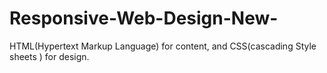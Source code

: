 # Responsive-Web-Design-New-
HTML(Hypertext Markup Language) for content, and CSS(cascading Style sheets ) for design.
